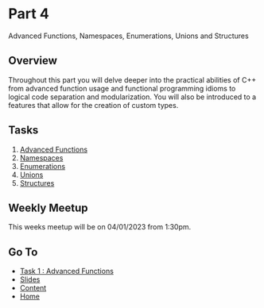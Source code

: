 # Part 4

Advanced Functions, Namespaces, Enumerations, Unions and Structures

## Overview

Throughout this part you will delve deeper into the practical abilities of C++ from advanced function usage and functional programming idioms to logical code separation and modularization. You will also be introduced to a features that allow for the creation of custom types.

## Tasks

1. [Advanced Functions](/content/part4/tasks/advfunc.md)
2. [Namespaces](/content/part4/tasks/namespaces.md)
3. [Enumerations](/content/part4/tasks/enums.md)
4. [Unions](/content/part4/tasks/unions.md)
5. [Structures](/content/part4/tasks/structs.md)

## Weekly Meetup

This weeks meetup will be on 04/01/2023 from 1:30pm.

## Go To

- [Task 1 : Advanced Functions](/content/part4/tasks/advfunc.md)
- [Slides](/content/part4/slides/README.md)
- [Content](/content/README.md)
- [Home](/README.md)
